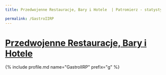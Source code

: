 ```yaml
---
title: Przedwojenne Restauracje, Bary i Hotele  | Patromierz - statystyki Patronite.pl

permalink: /GastroIIRP
---
```


# [Przedwojenne Restauracje, Bary i Hotele ](https://patronite.pl/GastroIIRP)

{% include profile.md name="GastroIIRP" prefix="g" %}
